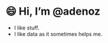 # :smile: Hi, I’m @adenoz

- I like stuff.
- I like data as it sometimes helps me.


<!---
adenoz/adenoz is a ✨ special ✨ repository because its `README.md` (this file) appears on your GitHub profile.
You can click the Preview link to take a look at your changes.
--->
